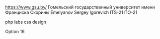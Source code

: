 https://www.gsu.by/
Гомельский государственный университет имени Франциска Скорины
Emelyanov Sergey Igorevich
ITS-21 ПО-21

php labs
css design 

Option 16
